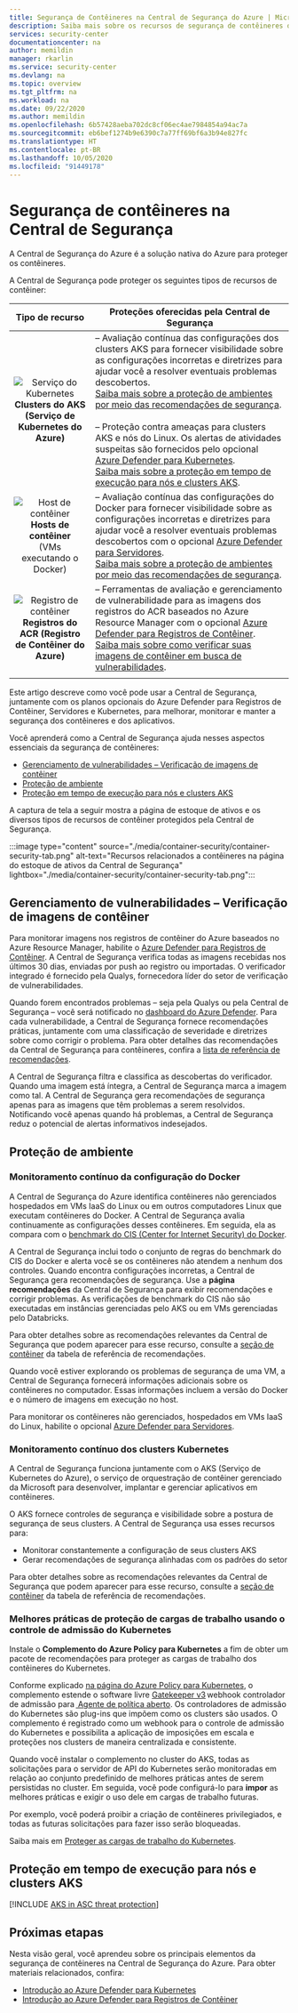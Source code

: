 ```yaml
---
title: Segurança de Contêineres na Central de Segurança do Azure | Microsoft Docs
description: Saiba mais sobre os recursos de segurança de contêineres da Central de Segurança do Azure.
services: security-center
documentationcenter: na
author: memildin
manager: rkarlin
ms.service: security-center
ms.devlang: na
ms.topic: overview
ms.tgt_pltfrm: na
ms.workload: na
ms.date: 09/22/2020
ms.author: memildin
ms.openlocfilehash: 6b57428aeba702dc8cf06ec4ae7984854a94ac7a
ms.sourcegitcommit: eb6bef1274b9e6390c7a77ff69bf6a3b94e827fc
ms.translationtype: HT
ms.contentlocale: pt-BR
ms.lasthandoff: 10/05/2020
ms.locfileid: "91449178"
---
```

# <a name="container-security-in-security-center"></a>Segurança de contêineres na Central de Segurança

A Central de Segurança do Azure é a solução nativa do Azure para proteger os contêineres.

A Central de Segurança pode proteger os seguintes tipos de recursos de contêiner:

| Tipo de recurso | Proteções oferecidas pela Central de Segurança |
|:--------------------:|-----------|
| ![Serviço do Kubernetes](./media/security-center-virtual-machine-recommendations/icon-kubernetes-service-rec.png)<br>**Clusters do AKS (Serviço de Kubernetes do Azure)** | – Avaliação contínua das configurações dos clusters AKS para fornecer visibilidade sobre as configurações incorretas e diretrizes para ajudar você a resolver eventuais problemas descobertos.<br>[Saiba mais sobre a proteção de ambientes por meio das recomendações de segurança](#environment-hardening).<br><br>– Proteção contra ameaças para clusters AKS e nós do Linux. Os alertas de atividades suspeitas são fornecidos pelo opcional [Azure Defender para Kubernetes](defender-for-kubernetes-introduction.md).<br>[Saiba mais sobre a proteção em tempo de execução para nós e clusters AKS](#run-time-protection-for-aks-nodes-and-clusters).|
| ![Host de contêiner](./media/security-center-virtual-machine-recommendations/icon-container-host-rec.png)<br>**Hosts de contêiner**<br>(VMs executando o Docker) | – Avaliação contínua das configurações do Docker para fornecer visibilidade sobre as configurações incorretas e diretrizes para ajudar você a resolver eventuais problemas descobertos com o opcional [Azure Defender para Servidores](defender-for-servers-introduction.md).<br>[Saiba mais sobre a proteção de ambientes por meio das recomendações de segurança](#environment-hardening).|
| ![Registro de contêiner](./media/security-center-virtual-machine-recommendations/icon-container-registry-rec.png)<br>**Registros do ACR (Registro de Contêiner do Azure)** | – Ferramentas de avaliação e gerenciamento de vulnerabilidade para as imagens dos registros do ACR baseados no Azure Resource Manager com o opcional [Azure Defender para Registros de Contêiner](defender-for-container-registries-introduction.md).<br>[Saiba mais sobre como verificar suas imagens de contêiner em busca de vulnerabilidades](#vulnerability-management---scanning-container-images). |
|||

Este artigo descreve como você pode usar a Central de Segurança, juntamente com os planos opcionais do Azure Defender para Registros de Contêiner, Servidores e Kubernetes, para melhorar, monitorar e manter a segurança dos contêineres e dos aplicativos.

Você aprenderá como a Central de Segurança ajuda nesses aspectos essenciais da segurança de contêineres:

- [Gerenciamento de vulnerabilidades – Verificação de imagens de contêiner](#vulnerability-management---scanning-container-images)
- [Proteção de ambiente](#environment-hardening)
- [Proteção em tempo de execução para nós e clusters AKS](#run-time-protection-for-aks-nodes-and-clusters)

A captura de tela a seguir mostra a página de estoque de ativos e os diversos tipos de recursos de contêiner protegidos pela Central de Segurança.

:::image type="content" source="./media/container-security/container-security-tab.png" alt-text="Recursos relacionados a contêineres na página do estoque de ativos da Central de Segurança" lightbox="./media/container-security/container-security-tab.png":::

## <a name="vulnerability-management---scanning-container-images"></a>Gerenciamento de vulnerabilidades – Verificação de imagens de contêiner

Para monitorar imagens nos registros de contêiner do Azure baseados no Azure Resource Manager, habilite o [Azure Defender para Registros de Contêiner](defender-for-container-registries-introduction.md). A Central de Segurança verifica todas as imagens recebidas nos últimos 30 dias, enviadas por push ao registro ou importadas. O verificador integrado é fornecido pela Qualys, fornecedora líder do setor de verificação de vulnerabilidades.

Quando forem encontrados problemas – seja pela Qualys ou pela Central de Segurança – você será notificado no [dashboard do Azure Defender](azure-defender-dashboard.md). Para cada vulnerabilidade, a Central de Segurança fornece recomendações práticas, juntamente com uma classificação de severidade e diretrizes sobre como corrigir o problema. Para obter detalhes das recomendações da Central de Segurança para contêineres, confira a [lista de referência de recomendações](recommendations-reference.md#recs-containers).

A Central de Segurança filtra e classifica as descobertas do verificador. Quando uma imagem está íntegra, a Central de Segurança marca a imagem como tal. A Central de Segurança gera recomendações de segurança apenas para as imagens que têm problemas a serem resolvidos. Notificando você apenas quando há problemas, a Central de Segurança reduz o potencial de alertas informativos indesejados.

## <a name="environment-hardening"></a>Proteção de ambiente

### <a name="continuous-monitoring-of-your-docker-configuration"></a>Monitoramento contínuo da configuração do Docker

A Central de Segurança do Azure identifica contêineres não gerenciados hospedados em VMs IaaS do Linux ou em outros computadores Linux que executam contêineres do Docker. A Central de Segurança avalia continuamente as configurações desses contêineres. Em seguida, ela as compara com o [benchmark do CIS (Center for Internet Security) do Docker](https://www.cisecurity.org/benchmark/docker/).

A Central de Segurança inclui todo o conjunto de regras do benchmark do CIS do Docker e alerta você se os contêineres não atendem a nenhum dos controles. Quando encontra configurações incorretas, a Central de Segurança gera recomendações de segurança. Use a **página recomendações** da Central de Segurança para exibir recomendações e corrigir problemas. As verificações de benchmark do CIS não são executadas em instâncias gerenciadas pelo AKS ou em VMs gerenciadas pelo Databricks.

Para obter detalhes sobre as recomendações relevantes da Central de Segurança que podem aparecer para esse recurso, consulte a [seção de contêiner](recommendations-reference.md#recs-containers) da tabela de referência de recomendações.

Quando você estiver explorando os problemas de segurança de uma VM, a Central de Segurança fornecerá informações adicionais sobre os contêineres no computador. Essas informações incluem a versão do Docker e o número de imagens em execução no host. 

Para monitorar os contêineres não gerenciados, hospedados em VMs IaaS do Linux, habilite o opcional [Azure Defender para Servidores](defender-for-servers-introduction.md).


### <a name="continuous-monitoring-of-your-kubernetes-clusters"></a>Monitoramento contínuo dos clusters Kubernetes
A Central de Segurança funciona juntamente com o AKS (Serviço de Kubernetes do Azure), o serviço de orquestração de contêiner gerenciado da Microsoft para desenvolver, implantar e gerenciar aplicativos em contêineres.

O AKS fornece controles de segurança e visibilidade sobre a postura de segurança de seus clusters. A Central de Segurança usa esses recursos para:
* Monitorar constantemente a configuração de seus clusters AKS
* Gerar recomendações de segurança alinhadas com os padrões do setor

Para obter detalhes sobre as recomendações relevantes da Central de Segurança que podem aparecer para esse recurso, consulte a [seção de contêiner](recommendations-reference.md#recs-containers) da tabela de referência de recomendações.

###  <a name="workload-protection-best-practices-using-kubernetes-admission-control"></a>Melhores práticas de proteção de cargas de trabalho usando o controle de admissão do Kubernetes

Instale o **Complemento do Azure Policy para Kubernetes** a fim de obter um pacote de recomendações para proteger as cargas de trabalho dos contêineres do Kubernetes.

Conforme explicado [na página do Azure Policy para Kubernetes](../governance/policy/concepts/policy-for-kubernetes.md), o complemento estende o software livre [Gatekeeper v3](https://github.com/open-policy-agent/gatekeeper) webhook controlador de admissão para [ Agente de política aberto](https://www.openpolicyagent.org/). Os controladores de admissão do Kubernetes são plug-ins que impõem como os clusters são usados. O complemento é registrado como um webhook para o controle de admissão do Kubernetes e possibilita a aplicação de imposições em escala e proteções nos clusters de maneira centralizada e consistente. 

Quando você instalar o complemento no cluster do AKS, todas as solicitações para o servidor de API do Kubernetes serão monitoradas em relação ao conjunto predefinido de melhores práticas antes de serem persistidas no cluster. Em seguida, você pode configurá-lo para **impor** as melhores práticas e exigir o uso dele em cargas de trabalho futuras. 

Por exemplo, você poderá proibir a criação de contêineres privilegiados, e todas as futuras solicitações para fazer isso serão bloqueadas.

Saiba mais em [Proteger as cargas de trabalho do Kubernetes](kubernetes-workload-protections.md).


## <a name="run-time-protection-for-aks-nodes-and-clusters"></a>Proteção em tempo de execução para nós e clusters AKS

[!INCLUDE [AKS in ASC threat protection](../../includes/security-center-azure-kubernetes-threat-protection.md)]



## <a name="next-steps"></a>Próximas etapas

Nesta visão geral, você aprendeu sobre os principais elementos da segurança de contêineres na Central de Segurança do Azure. Para obter materiais relacionados, confira:

- [Introdução ao Azure Defender para Kubernetes](defender-for-kubernetes-introduction.md)
- [Introdução ao Azure Defender para Registros de Contêiner](defender-for-container-registries-introduction.md)